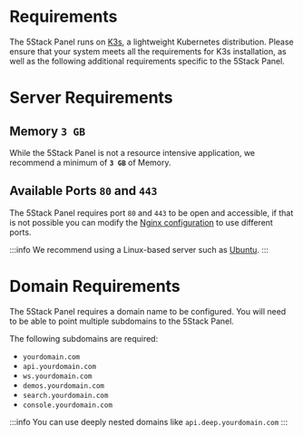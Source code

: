 # Requirements

The 5Stack Panel runs on [K3s](https://docs.k3s.io/installation/requirements), a lightweight Kubernetes distribution. Please ensure that your system meets all the requirements for K3s installation, as well as the following additional requirements specific to the 5Stack Panel.


# Server Requirements

## Memory `3 GB`

While the 5Stack Panel is not a resource intensive application, we recommend a minimum of **`3 GB`** of Memory.

## Available Ports `80` and `443`

The 5Stack Panel requires port `80` and `443` to be open and accessible, if that is not possible you can modify the [Nginx configuration](/install/nginx) to use different ports.

:::info
We recommend using a Linux-based server such as [Ubuntu](https://ubuntu.com/download/server).
:::

# Domain Requirements

The 5Stack Panel requires a domain name to be configured. You will need to be able to point multiple subdomains to the 5Stack Panel.

The following subdomains are required:

- `yourdomain.com`
- `api.yourdomain.com`
- `ws.yourdomain.com`
- `demos.yourdomain.com`
- `search.yourdomain.com`
- `console.yourdomain.com`

:::info
You can use deeply nested domains like `api.deep.yourdomain.com`
:::
